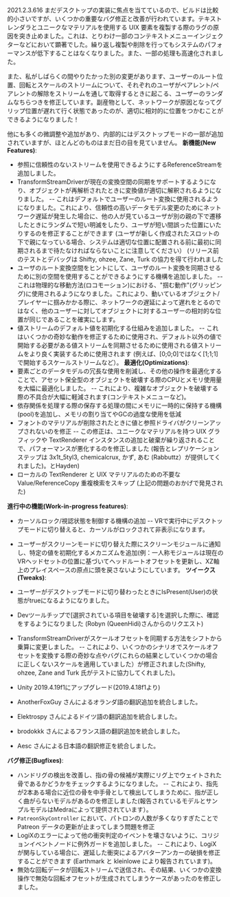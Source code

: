 2021.2.3.616
まだデスクトップの実装に焦点を当てているので、ビルドは比較的小さいですが、いくつかの重要なバグ修正と改善が行われています。テキストレンダラとユニークなマテリアルを使用する UIX 要素を複製する際のラグの原因を突き止めました。これは、とりわけ一部のコンテキストメニューインジェクターなどにおいて顕著でした。繰り返し複製や削除を行ってもシステムのパフォーマンスが低下することはなくなりました。また、一部の処理も高速化されました。

また、私がしばらくの間やりたかった別の変更があります、ユーザーのルート位置、回転とスケールのストリームについて、それぞれのユーザがペアレント/ペアレントの解除をストリームを通して取得するときに起こる、ユーザーのランダムなちらつきを修正しています。副産物として、ネットワークが原因となってグリップ位置が遅れて行く状態であったのが、適切に相対的に位置をつかむことができるようになりました！

他にも多くの微調整や追加があり、内部的にはデスクトップモードの一部が追加されていますが、ほとんどのものはまだ日の目を見ていません。
**新機能(New Features)**:
- 参照に信頼性のないストリームを使用できるようにするReferenceStream<T>を追加しました。
- TransformStreamDriverが現在の変換空間の同期をサポートするようになり、オブジェクトが再解析されたときに変換値が適切に解釈されるようになりました。
-- これはデフォルトでユーザーのルート変換に使用されるようになりました。これにより、信頼性の高いデータモデル変更のためにネットワーク遅延が発生した場合に、他の人が見ているユーザが別の親の下で遷移したときにランダムで短い明滅をしたり、ユーザが短い間誤った位置にいたりするのを修正することができます (ユーザが新しく作成されたスロットの下で親になっている場合、システムは適切な位置に配置される前に最初に同期されるまで待たなければならないことに注意してください） (リリース前のテストとデバッグは Shifty, ohzee, Zane, Turk の協力を得て行われました
- ユーザのルート変換空間をヒントにして、ユーザのルート変換を同期させるために別の空間を使用することができるようにする機構を追加しました。
-- これは物理的な移動方法(ロコモーション)における、"掴む動作"(グリッピング)に使用されるようになりました。これにより、動いているオブジェクト/プレイヤーに掴みかかる際に、ネットワークの遅延によって遅れをとるのではなく、他のユーザーに対してオブジェクトに対するユーザーの相対的な位置が同じであることを確実にします。
- 値ストリームのデフォルト値を初期化する仕組みを追加しました。
-- これはいくつかの奇妙な動作を修正するために使用され、デフォルト以外の値で開始する必要がある値ストリームを同期させるために使用される値ストリームをより良く実装するために使用されます (例えば、[0;0;0]ではなく[1;1;1]で開始するスケールストリームなど）。
**最適化(Optimizations)**:
- 要素ごとのデータモデルの冗長な使用を削減し、その他の操作を最適化することで、アセット保全型のオブジェクトを破壊する際のCPUとメモリ使用量を大幅に最適化しました。
-- これにより、複雑なオブジェクトを破壊する際の不具合が大幅に軽減されます(コンテキストメニューなど)。
- 依存関係を処理する際の保存する処理の間にメモリに一時的に保持する機構(pool)を追加し、メモリの割り当てやGCの過度な使用を低減
- フォントのマテリアルが削除されたときに値と参照ドライバがクリーンアップされないのを修正
-- この修正は、ユニークなマテリアルを持つ UIX グラフィックや TextRenderer インスタンスの追加と破棄が繰り返されることで、パフォーマンスが悪化するのを修正しました (報告とレプリケーションステップは 3x1t_5tyl3, chemicalcrux, かず, あむ (Rabbuttz）が提供してくれました)。とHayden)
- ローカルの TextRenderer と UIX マテリアルのための不要な Value/ReferenceCopy 重複検索をスキップ (上記の問題のおかげで発見された)

**進行中の機能(Work-in-progress features)**:
- カーソルロック/視認状態を制御する機構の追加
-- VRで実行中にデスクトップモードに切り替えると、カーソルがロックされて非表示になります。
- ユーザーがスクリーンモードに切り替えた際にスクリーンモジュールに通知し、特定の値を初期化するメカニズムを追加(例：一人称モジュールは現在のVRヘッドセットの位置に基づいてヘッドルートオフセットを更新し、XZ軸上のプレイスペースの原点に頭を戻さないようにしています。
**ツイークス(Tweaks)**:
- ユーザーがデスクトップモードに切り替わったときにIsPresent(User)の状態がtrueになるようになりました。
- Devツールチップで[選択されている項目を破壊する]を選択した際に、確認をするようになりました (Robyn (QueenHidi)さんからのリクエスト)
- TransformStreamDriverがスケールオフセットを同期する方法をシフトから乗算に変更しました。
-- これにより、いくつかのシナリオでスケールオフセットを変換する際の奇妙な点やバグ(これらの結果としていくつかの場合に正しくないスケールを適用していました）が修正されました(Shifty, ohzee, Zane and Turk 氏がテストに協力してくれました)。
- Unity 2019.4.19f1にアップグレード(2019.4.18f1より)

- AnotherFoxGuy さんによるオランダ語の翻訳追加を統合しました。
- Elektrospy さんによるドイツ語の翻訳追加を統合しました。
- brodokkk さんによるフランス語の翻訳追加を統合しました。
- Aesc さんによる日本語の翻訳修正を統合しました。

**バグ修正(Bugfixes)**:
- ハンドリグの検出を改善し、指の骨の候補が実際にリグ上でウェイトされた骨であるかどうかをチェックするようになりました。
-- これにより、指先が2本ある場合に近位の骨を中手骨として検出してしまうために、指が正しく曲がらないモデルがあるのを修正しました(報告されているモデルとサンプルモデルはMedraによって提供されています）。
- `PatreonSkyController` において、パトロンの人数が多くなりすぎたことで Patreon データの更新が止まってしまう問題を修正
- LogiXのエラーによって他の衝突判定のイベントを壊さないように、コリジョンイベントノードに例外ガードを追加しました。
-- これにより、LogiX が関与している場合に、遅延した衝突によるアバターアンカーの破損を修正することができます (Earthmark と kleinlowe により報告されています)。
- 無効な回転データが回転ストリームで送信され、その結果、いくつかの変換操作で無効な回転オフセットが生成されてしまうケースがあったのを修正しました。